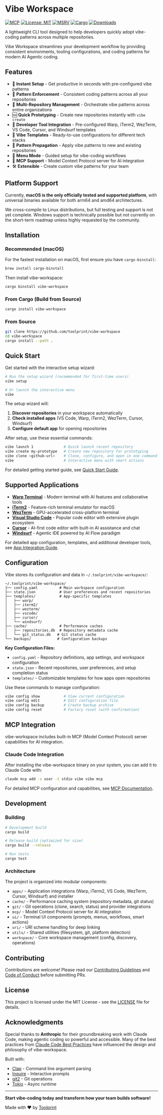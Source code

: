 # Vibe Workspace

[![MCP](https://badge.mcpx.dev?type=server&features=resources,tools)](https://modelcontextprotocol.io/)
[![License: MIT](https://img.shields.io/badge/License-MIT-yellow.svg)](https://opensource.org/licenses/MIT)
[![MSRV](https://img.shields.io/badge/rust-1.88.0%2B-orange.svg)](https://forge.rust-lang.org/releases.html)
[![Cargo](https://img.shields.io/crates/v/vibe-workspace.svg)](https://crates.io/crates/vibe-workspace)
[![Downloads](https://img.shields.io/crates/d/vibe-workspace.svg)](https://crates.io/crates/vibe-workspace)

A lightweight CLI tool designed to help developers quickly adopt vibe-coding patterns across multiple repositories.

Vibe Workspace streamlines your development workflow by providing consistent environments, tooling configurations, and coding patterns for modern AI Agentic coding.

## Features

- 🚀 **Instant Setup** - Get productive in seconds with pre-configured vibe patterns
- 🎯 **Pattern Enforcement** - Consistent coding patterns across all your repositories
- 📁 **Multi-Repository Management** - Orchestrate vibe patterns across entire organizations
- 🆕 **Quick Prototyping** - Create new repositories instantly with `vibe create`
- 🔧 **Developer Tool Integration** - Pre-configured Warp, iTerm2, WezTerm, VS Code, Cursor, and Windsurf templates
- 🎨 **Vibe Templates** - Ready-to-use configurations for different tech stacks
- 🔄 **Pattern Propagation** - Apply vibe patterns to new and existing repositories
- 📱 **Menu Mode** - Guided setup for vibe-coding workflows
- 🤖 **MCP Support** - Model Context Protocol server for AI integration
- 🛠️ **Extensible** - Create custom vibe patterns for your team

## Platform Support

Currently, **macOS is the only officially tested and supported platform**, with universal binaries available for both arm64 and amd64 architectures. 

We cross-compile to Linux distributions, but full testing and support is not yet complete. Windows support is technically possible but not currently on the short-term roadmap unless highly requested by the community.

## Installation

### Recommended (macOS)

For the fastest installation on macOS, first ensure you have `cargo-binstall`:

```bash
brew install cargo-binstall
```

Then install vibe-workspace:

```bash
cargo binstall vibe-workspace
```

### From Cargo (Build from Source)

```bash
cargo install vibe-workspace
```

### From Source

```bash
git clone https://github.com/toolprint/vibe-workspace
cd vibe-workspace
cargo install --path .
```

## Quick Start

Get started with the interactive setup wizard:

```bash
# Run the setup wizard (recommended for first-time users)
vibe setup

# Or launch the interactive menu
vibe
```

The setup wizard will:
1. **Discover repositories** in your workspace automatically
2. **Check installed apps** (VS Code, Warp, iTerm2, WezTerm, Cursor, Windsurf)
3. **Configure default app** for opening repositories

After setup, use these essential commands:
```bash
vibe launch 1              # Quick launch recent repository
vibe create my-prototype   # Create new repository for prototyping  
vibe clone <github-url>    # Clone, configure, and open in one command
vibe                       # Interactive menu with smart actions
```

For detailed getting started guide, see [Quick Start Guide](docs/QUICK_START.md).

## Supported Applications

- **[Warp Terminal](https://www.warp.dev/)** - Modern terminal with AI features and collaborative tools
- **[iTerm2](https://iterm2.com/)** - Feature-rich terminal emulator for macOS
- **[WezTerm](https://wezfurlong.org/wezterm/)** - GPU-accelerated cross-platform terminal
- **[Visual Studio Code](https://code.visualstudio.com/)** - Popular code editor with extensive plugin ecosystem
- **[Cursor](https://cursor.sh/)** - AI-first code editor with built-in AI assistance and chat
- **[Windsurf](https://codeium.com/windsurf)** - Agentic IDE powered by AI Flow paradigm

For detailed app configuration, templates, and additional developer tools, see [App Integration Guide](docs/APPS.md).

## Configuration

Vibe stores its configuration and data in `~/.toolprint/vibe-workspace/`:

```
~/.toolprint/vibe-workspace/
├── config.yaml          # Main workspace configuration
├── state.json           # User preferences and recent repositories
├── templates/           # App-specific templates
│   ├── warp/
│   ├── iterm2/
│   ├── wezterm/
│   ├── vscode/
│   ├── cursor/
│   └── windsurf/
├── cache/               # Performance caches
│   ├── repositories.db  # Repository metadata cache
│   └── git_status.db   # Git status cache
└── backups/            # Configuration backups
```

**Key Configuration Files:**
- `config.yaml` - Repository definitions, app settings, and workspace configuration
- `state.json` - Recent repositories, user preferences, and setup completion status
- `templates/` - Customizable templates for how apps open repositories

Use these commands to manage configuration:
```bash
vibe config show           # View current configuration
vibe config edit           # Edit configuration file
vibe config backup         # Create backup archive
vibe config reset          # Factory reset (with confirmation)
```

## MCP Integration

vibe-workspace includes built-in MCP (Model Context Protocol) server capabilities for AI integration.

### Claude Code Integration

After installing the vibe-workspace binary on your system, you can add it to Claude Code with:

```bash
claude mcp add -s user -t stdio vibe vibe mcp
```

For detailed MCP configuration and capabilities, see [MCP Documentation](docs/MCP.md).

## Development

### Building

```bash
# Development build
cargo build

# Release build (optimized for size)
cargo build --release

# Run tests
cargo test
```

### Architecture

The project is organized into modular components:

- `apps/` - Application integrations (Warp, iTerm2, VS Code, WezTerm, Cursor, Windsurf) and installer
- `cache/` - Performance caching system (repository metadata, git status)
- `git/` - Git operations (clone, search, status) and provider integrations
- `mcp/` - Model Context Protocol server for AI integration
- `ui/` - Terminal UI components (prompts, menus, workflows, smart actions)
- `uri/` - URI scheme handling for deep linking
- `utils/` - Shared utilities (filesystem, git, platform detection)
- `workspace/` - Core workspace management (config, discovery, operations)

## Contributing

Contributions are welcome! Please read our [Contributing Guidelines](CONTRIBUTING.md) and [Code of Conduct](CODE_OF_CONDUCT.md) before submitting PRs.

## License

This project is licensed under the MIT License - see the [LICENSE](LICENSE) file for details.

## Acknowledgments

Special thanks to **Anthropic** for their groundbreaking work with Claude Code, making agentic coding so powerful and accessible. Many of the best practices from [Claude Code Best Practices](https://www.anthropic.com/engineering/claude-code-best-practices) have influenced the design and philosophy of vibe-workspace.

Built with:

- [Clap](https://github.com/clap-rs/clap) - Command line argument parsing
- [Inquire](https://github.com/mikaelmello/inquire) - Interactive prompts
- [git2](https://github.com/rust-lang/git2-rs) - Git operations
- [Tokio](https://tokio.rs/) - Async runtime

---

**Start vibe-coding today and transform how your team builds software!**

Made with ❤️ by [Toolprint](https://www.toolprint.ai/)